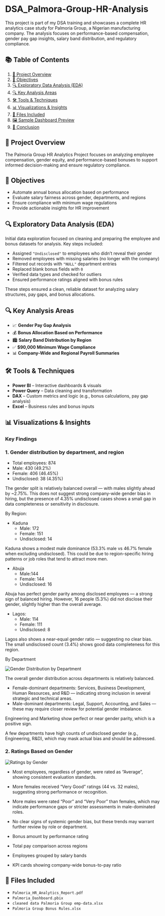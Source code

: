 # DSA_Palmora-Group-HR-Analysis
This project is part of my DSA training and showcases a complete HR analytics case study for Palmoria Group, a Nigerian manufacturing company. The analysis focuses on performance-based compensation, gender pay gap insights, salary band distribution, and regulatory compliance.

## 📚 Table of Contents

1. [📌 Project Overview](#-project-overview)  
2. [🎯 Objectives](#-objectives)
3. [🔍 Exploratory Data Analysis (EDA)](#-exploratory-data-analysis-eda)  
4. [🔍 Key Analysis Areas](#-key-analysis-areas)  
5. [🛠 Tools & Techniques](#-tools--techniques)  
6. [📊 Visualizations & Insights](#-visualizations--insights)  
7. [📁 Files Included](#-files-included)  
8. [🖼 Sample Dashboard Preview](#-sample-dashboard-preview)  
9. [🏁 Conclusion](#-conclusion)

## 📌 Project Overview

The Palmoria Group HR Analytics Project focuses on analyzing employee compensation, gender equity, and performance-based bonuses to support informed decision-making and ensure regulatory compliance.


## 🎯 Objectives

- Automate annual bonus allocation based on performance
- Evaluate salary fairness across gender, departments, and regions
- Ensure compliance with minimum wage regulations
- Provide actionable insights for HR improvement

## 🔍 Exploratory Data Analysis (EDA)

Initial data exploration focused on cleaning and preparing the employee and bonus datasets for analysis. Key steps included:

- Assigned `"Undisclosed"` to employees who didn’t reveal their gender  
- Removed employees with missing salaries (no longer with the company)  
- Filtered out records with `"NULL"` department entries  
- Replaced blank bonus fields with `0`  
- Verified data types and checked for outliers  
- Ensured performance ratings aligned with bonus rules

These steps ensured a clean, reliable dataset for analyzing salary structures, pay gaps, and bonus allocations.

## 🔍 Key Analysis Areas

- 📈 **Gender Pay Gap Analysis**
- 💰 **Bonus Allocation Based on Performance**
- 🏙 **Salary Band Distribution by Region**
- ✅ **$90,000 Minimum Wage Compliance**
- 📊 **Company-Wide and Regional Payroll Summaries**
  
## 🛠 Tools & Techniques

- **Power BI** – Interactive dashboards & visuals  
- **Power Query** – Data cleaning and transformation  
- **DAX** – Custom metrics and logic (e.g., bonus calculations, pay gap analysis)  
- **Excel** – Business rules and bonus inputs

## 📊 Visualizations & Insights
### Key Findings

### 1. Gender distribution by department, and region 
- Total employees: 874
- Male: 430 (49.2%)
- Female: 406 (46.45%)
- Undisclosed: 38 (4.35%)

The gender split is relatively balanced overall — with males slightly ahead by ~2.75%. This does not suggest strong company-wide gender bias in hiring, but the presence of 4.35% undisclosed cases shows a small gap in data completeness or sensitivity in disclosure.

By Region:
- Kaduna
  - Male: 172
  - Female: 151
  - Undisclosed: 14

Kaduna shows a modest male dominance (53.3% male vs 46.7% female when excluding undisclosed). This could be due to region-specific hiring patterns or job roles that tend to attract more men.

- Abuja
  - Male:144
  - Female: 144
  - Undisclosed: 16

Abuja has perfect gender parity among disclosed employees — a strong sign of balanced hiring. However, 16 people (5.3%) did not disclose their gender, slightly higher than the overall average.

- Lagos:
  - Male: 114
  - Female: 111
  - Undisclosed: 8

Lagos also shows a near-equal gender ratio — suggesting no clear bias. The small undisclosed count (3.4%) shows good data completeness for this region.


By Department


![Gender Distribution by Department](https://github.com/user-attachments/assets/ff522350-6f9a-46b5-9eff-e9103f25f838)



The overall gender distribution across departments is relatively balanced.

- Female-dominant departments: Services, Business Development, Human Resources, and R&D — indicating strong inclusion in several strategic and technical areas.
- Male-dominant departments: Legal, Support, Accounting, and Sales — these may require closer review for potential gender imbalance.

Engineering and Marketing show perfect or near gender parity, which is a positive sign.

A few departments have high counts of undisclosed gender (e.g., Engineering, R&D), which may mask actual bias and should be addressed.

### 2. Ratings Based on Gender

![Ratings by Gender](https://github.com/user-attachments/assets/3b583b03-f890-4fde-8281-ec7409773578)


- Most employees, regardless of gender, were rated as “Average”, showing consistent evaluation standards.
- More females received “Very Good” ratings (44 vs. 32 males), suggesting strong performance or recognition.
- More males were rated “Poor” and “Very Poor” than females, which may indicate performance gaps or stricter assessments in male-dominated roles.
- No clear signs of systemic gender bias, but these trends may warrant further review by role or department.



 
- Bonus amount by performance rating  
- Total pay comparison across regions  
- Employees grouped by salary bands  
- KPI cards showing company-wide bonus-to-pay ratio  


## 📁 Files Included

- `Palmoria_HR_Analytics_Report.pdf`
- `Palmoria_Dashboard.pbix`
- `cleaned data Palmoria Group emp-data.xlsx`
- `Palmoria Group Bonus Rules.xlsx`

